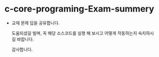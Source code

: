# c-core-programing-Exam-summery

- 교재 문제 답을 공유합니다.

  도움되셨길 빌며, 꼭 해당 소스코드를 실행 해 보시고 어떻게 작동하는지 숙지하시길 바랍니다.

  감사합니다.
